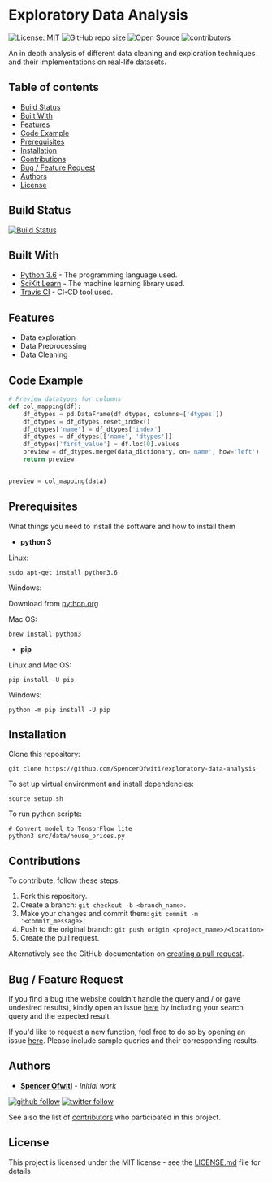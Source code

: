 # Exploratory Data Analysis

[![License: MIT](https://img.shields.io/badge/License-MIT-blue.svg)](https://opensource.org/licenses/MIT) 
![GitHub repo size](https://img.shields.io/github/repo-size/SpencerOfwiti/exploratory-data-analysis.svg)
![Open Source](https://badges.frapsoft.com/os/v1/open-source.svg?v=103)
[![contributors](https://img.shields.io/github/contributors/SpencerOfwiti/exploratory-data-analysis.svg)](https://github.com/SpencerOfwiti/exploratory-data-analysis/contributors)

An in depth analysis of different data cleaning and exploration techniques and their implementations on real-life datasets.

## Table of contents
* [Build Status](#build-status)
* [Built With](#built-with)
* [Features](#features)
* [Code Example](#code-example)
* [Prerequisites](#prerequisites)
* [Installation](#installation)
* [Contributions](#contributions)
* [Bug / Feature Request](#bug--feature-request)
* [Authors](#authors)
* [License](#license)

## Build Status

[![Build Status](https://travis-ci.com/SpencerOfwiti/exploratory-data-analysis.svg?branch=master)](https://travis-ci.com/SpencerOfwiti/exploratory-data-analysis)

## Built With
* [Python 3.6](https://www.python.org/) - The programming language used.
* [SciKit Learn](https://scikit-learn.org/stable/) - The machine learning library used.
* [Travis CI](https://travis-ci.com/) - CI-CD tool used.

## Features

- Data exploration
- Data Preprocessing
- Data Cleaning

## Code Example

```python
# Preview datatypes for columns
def col_mapping(df):
	df_dtypes = pd.DataFrame(df.dtypes, columns=['dtypes'])
	df_dtypes = df_dtypes.reset_index()
	df_dtypes['name'] = df_dtypes['index']
	df_dtypes = df_dtypes[['name', 'dtypes']]
	df_dtypes['first_value'] = df.loc[0].values
	preview = df_dtypes.merge(data_dictionary, on='name', how='left')
	return preview


preview = col_mapping(data)
```

## Prerequisites

What things you need to install the software and how to install them

* **python 3**

Linux:
```
sudo apt-get install python3.6
```

Windows:

Download from [python.org](https://www.python.org/downloads/windows/) 

Mac OS:
```
brew install python3
```

* **pip**

Linux and Mac OS:
```
pip install -U pip
```

Windows:
```
python -m pip install -U pip
```

## Installation

Clone this repository:
```
git clone https://github.com/SpencerOfwiti/exploratory-data-analysis
```

To set up virtual environment and install dependencies:
```
source setup.sh
```

To run python scripts:
```
# Convert model to TensorFlow lite
python3 src/data/house_prices.py
```

## Contributions

To contribute, follow these steps:

1. Fork this repository.
2. Create a branch: `git checkout -b <branch_name>`.
3. Make your changes and commit them: `git commit -m '<commit_message>'`
4. Push to the original branch: `git push origin <project_name>/<location>`
5. Create the pull request.

Alternatively see the GitHub documentation on [creating a pull request](https://help.github.com/en/github/collaborating-with-issues-and-pull-requests/creating-a-pull-request).


## Bug / Feature Request

If you find a bug (the website couldn't handle the query and / or gave undesired results), kindly open an issue [here](https://github.com/SpencerOfwiti/exploratory-data-analysis/issues/new) by including your search query and the expected result.

If you'd like to request a new function, feel free to do so by opening an issue [here](https://github.com/SpencerOfwiti/exploratory-data-analysis/issues/new). Please include sample queries and their corresponding results.

## Authors

* **[Spencer Ofwiti](https://github.com/SpencerOfwiti)** - *Initial work* 
    
[![github follow](https://img.shields.io/github/followers/SpencerOfwiti?label=Follow_on_GitHub)](https://github.com/SpencerOfwiti)
[![twitter follow](https://img.shields.io/twitter/follow/SpencerOfwiti?style=social)](https://twitter.com/SpencerOfwiti)

See also the list of [contributors](https://github.com/SpencerOfwiti/exploratory-data-analysis/contributors) who participated in this project.

## License

This project is licensed under the MIT license - see the [LICENSE.md](LICENSE.md) file for details
